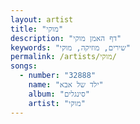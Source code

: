 ```yaml
---
layout: artist
title: "מוקי"
description: "דף האמן מוקי"
keywords: "שירים, מוזיקה, מוקי"
permalink: /artists/מוקי/
songs:
  - number: "32888"
    name: "ילד של אבא"
    album: "סינגלים"
    artist: "מוקי"
---
```

